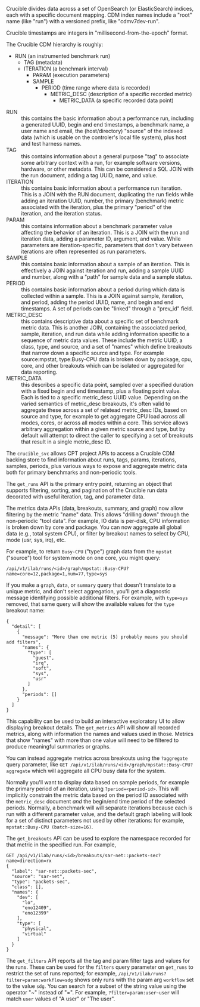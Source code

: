 Crucible divides data across a set of OpenSearch (or ElasticSearch) indices,
each with a specific document mapping. CDM index names include a "root" name
(like "run") with a versioned prefix, like "cdmv7dev-run".

Crucible timestamps are integers in "millisecond-from-the-epoch" format.

The Crucible CDM hierarchy is roughly:

- RUN (an instrumented benchmark run)
  - TAG (metadata)
  - ITERATION (a benchmark interval)
    - PARAM (execution parameters)
    - SAMPLE
      - PERIOD (time range where data is recorded)
        - METRIC_DESC (description of a specific recorded metric)
          - METRIC_DATA (a specific recorded data point)

<dl>
<dt>RUN</dt><dd>this contains the basic information about a performance run, including a
    generated UUID, begin and end timestamps, a benchmark name, a user name and
    email, the (host/directory) "source" of the indexed data (which is usable on
    the controler's local file system), plus host and test harness names.</dd>
<dt>TAG</dt><dd>this contains information about a general purpose "tag" to associate some
    arbitrary context with a run, for example software versions, hardware, or
    other metadata. This can be considered a SQL JOIN with the run document,
    adding a tag UUID, name, and value.</dd>
<dt>ITERATION</dt><dd>this contains basic information about a performance run iteration.
    This is a JOIN with the RUN document, duplicating the run fields while
    adding an iteration UUID, number, the primary (benchmark) metric associated
    with the iteration, plus the primary "period" of the iteration, and the
    iteration status.</dd>
<dt>PARAM</dt><dd>this contains information about a benchmark parameter value affecting
    the behavior of an iteration. This is a JOIN with the run and iteration
    data, adding a parameter ID, argument, and value. While parameters are
    iteration-specific, parameters that don't vary between iterations are often
    represented as run parameters.</dd>
<dt>SAMPLE</dt><dd>this contains basic information about a sample of an iteration. This is
    effectively a JOIN against iteration and run, adding a sample UUID and
    number, along with a "path" for sample data and a sample status.</dd>
<dt>PERIOD</dt><dd>this contains basic information about a period during which data is
    collected within a sample. This is a JOIN against sample, iteration, and
    period, adding the period UUID, name, and begin and end timestamps. A set
    of periods can be "linked" through a "prev_id" field.</dd>
<dt>METRIC_DESC</dt><dd>this contains descriptive data about a specific set of benchmark
    metric data. This is another JOIN, containing the associated period,
    sample, iteration, and run data while adding information specific to a
    sequence of metric data values. These include the metric UUID, a class,
    type, and source, and a set of "names" which define breakouts that narrow
    down a specific source and type. For example source:mpstat, type:Busy-CPU
    data is broken down by package, cpu, core, and other breakouts which can
    be isolated or aggregated for data reporting.</dd>
<dt>METRIC_DATA</dt><dd>this describes a specific data point, sampled over a specified
    duration with a fixed begin and end timestamp, plus a floating point value.
    Each is tied to a specific metric_desc UUID value. Depending on the varied
    semantics of metric_desc breakouts, it's often valid to aggregate these
    across a set of relatead metric_desc IDs, based on source and type, for
    example to get aggregate CPU load across all modes, cores, or across all
    modes within a core. This service allows arbitrary aggregation within a
    given metric source and type, but by default will attempt to direct the
    caller to specifying a set of breakouts that result in a single metric_desc
    ID.</dd>
</dl>

The `crucible_svc` allows CPT project APIs to access a Crucible CDM backing
store to find information about runs, tags, params, iterations, samples,
periods, plus various ways to expose and aggregate metric data both for
primary benchmarks and non-periodic tools.

The `get_runs` API is the primary entry point, returning an object that
supports filtering, sorting, and pagination of the Crucible run data decorated
with useful iteration, tag, and parameter data.

The metrics data APIs (data, breakouts, summary, and graph) now allow
filtering by the metric "name" data. This allows "drilling down" through
the non-periodic "tool data". For example, IO data is per-disk, CPU
information is broken down by core and package. You can now aggregate
all global data (e.g., total system CPU), or filter by breakout names to
select by CPU, mode (usr, sys, irq), etc.

For example, to return `Busy-CPU` ("type") graph data from the `mpstat`
("source") tool for system mode on one core, you might query:

```
/api/v1/ilab/runs/<id>/graph/mpstat::Busy-CPU?name=core=12,package=1,num=77,type=sys
```

If you make a `graph`, `data`, or `summary` query that doesn't translate
to a unique metric, and don't select aggregation, you'll get a diagnostic
message identifying possible additional filters. For example, with
`type=sys` removed, that same query will show the available values for
the `type` breakout name:

```
{
  "detail": [
    {
      "message": "More than one metric (5) probably means you should add filters",
      "names": {
        "type": [
          "guest",
          "irq",
          "soft",
          "sys",
          "usr"
        ]
      },
      "periods": []
    }
  ]
}
```

This capability can be used to build an interactive exploratory UI to
allow displaying breakout details. The `get_metrics` API will show all
recorded metrics, along with information the names and values used in
those. Metrics that show "names" with more than one value will need to be
filtered to produce meaningful summaries or graphs.

You can instead aggregate metrics across breakouts using the `?aggregate`
query parameter, like `GET /api/v1/ilab/runs/<id>/graph/mpstat::Busy-CPU?aggregate`
which will aggregate all CPU busy data for the system.

Normally you'll want to display data based on sample periods, for example the
primary period of an iteration, using `?period=<period-id>`. This will
implicitly constrain the metric data based on the period ID associated with
the `metric_desc` document *and* the begin/end time period of the selected
periods. Normally, a benchmark will will separate iterations because each is
run with a different parameter value, and the default graph labeling will
look for a set of distinct parameters not used by other iterations: for
example, `mpstat::Busy-CPU (batch-size=16)`.

The `get_breakouts` API can be used to explore the namespace recorded for that
metric in the specified run. For example,

```
GET /api/v1/ilab/runs/<id>/breakouts/sar-net::packets-sec?name=direction=rx
{
  "label": "sar-net::packets-sec",
  "source": "sar-net",
  "type": "packets-sec",
  "class": [],
  "names": {
    "dev": [
      "lo",
      "eno12409",
      "eno12399"
    ],
    "type": [
      "physical",
      "virtual"
    ]
  }
}
```

The `get_filters` API reports all the tag and param filter tags and
values for the runs. These can be used for the `filters` query parameter
on `get_runs` to restrict the set of runs reported; for example,
`/api/v1/ilab/runs?filter=param:workflow=sdg` shows only runs with the param
arg `workflow` set to the value `sdg`. You can search for a subset of the
string value using the operator "~" instead of "=". For example,
`?filter=param:user~user` will match `user` values of "A user" or "The user".
